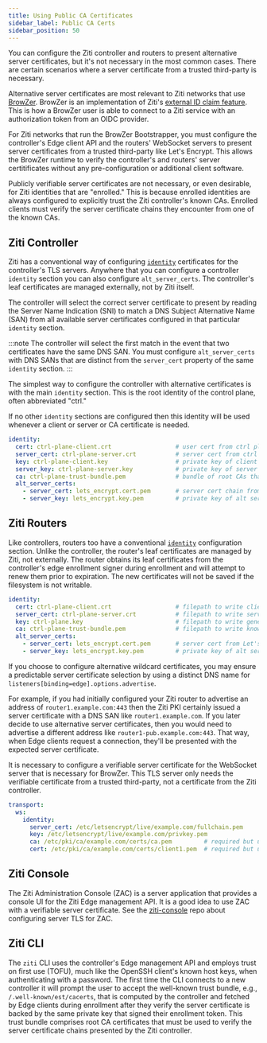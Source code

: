 ```yaml
---
title: Using Public CA Certificates
sidebar_label: Public CA Certs
sidebar_position: 50
---
```


You can configure the Ziti controller and routers to present alternative server certificates, but it's not necessary in the most common cases. There are certain scenarios where a server certificate from a trusted third-party is necessary. 

Alternative server certificates are most relevant to Ziti networks that use [BrowZer](https://blog.openziti.io/series/browzer). BrowZer is an implementation of Ziti's [external ID claim feature](../learn/core-concepts/security/authentication/50-external-id-claims.md). This is how a BrowZer user is able to connect to a Ziti service with an authorization token from an OIDC provider.

For Ziti networks that run the BrowZer Bootstrapper, you must configure the controller's Edge client API and the routers' WebSocket servers to present server certificates from a trusted third-party like Let's Encrypt. This allows the BrowZer runtime to verify the controller's and routers' server certitificates without any pre-configuration or additional client software.

Publicly verifiable server certificates are not necessary, or even desirable, for Ziti identities that are "enrolled." This is because enrolled identities are always configured to explicitly trust the Ziti controller's known CAs. Enrolled clients must verify the server certificate chains they encounter from one of the known CAs. 

## Ziti Controller

Ziti has a conventional way of configuring [`identity`](../reference/30-configuration/controller.md#identity) certificates for the controller's TLS servers. Anywhere that you can configure a controller `identity` section you can also configure `alt_server_certs`. The controller's leaf certificates are managed externally, not by Ziti itself.

The controller will select the correct server certificate to present by reading the Server Name Indication (SNI) to match a DNS Subject Alternative Name (SAN) from all available server certificates configured in that particular `identity` section. 

:::note
The controller will select the first match in the event that two certificates have the same DNS SAN. You must configure `alt_server_certs` with DNS SANs that are distinct from the `server_cert` property of the same `identity` section.
:::

The simplest way to configure the controller with alternative certificates is with the main `identity` section. This is the root identity of the control plane, often abbreviated "ctrl." 

If no other `identity` sections are configured then this identity will be used whenever a client or server or CA certificate is needed.

```yaml
identity:
  cert: ctrl-plane-client.crt                  # user cert from ctrl plane CA
  server_cert: ctrl-plane-server.crt           # server cert from ctrl plane CA with SAN "ctrl.ziti.example.com"
  key: ctrl-plane-client.key                   # private key of client cert
  server_key: ctrl-plane-server.key            # private key of server certs
  ca: ctrl-plane-trust-bundle.pem              # bundle of root CAs that may be used to verify this identity's leaf cert chains
  alt_server_certs:
    - server_cert: lets_encrypt.cert.pem       # server cert chain from Let's Encrypt with SAN "client-pub.ziti.example.com"
    - server_key: lets_encrypt.key.pem         # private key of alt server cert
```

## Ziti Routers

Like controllers, routers too have a conventional [`identity`](../reference/30-configuration/router.md#identity) configuration section. Unlike the controller, the router's leaf certificates are managed by Ziti, not externally. The router obtains its leaf certificates from the controller's edge enrollment signer during enrollment and will attempt to renew them prior to expiration. The new certificates will not be saved if the filesystem is not writable.

```yaml
identity:
  cert: ctrl-plane-client.crt                  # filepath to write client cert from controller's edge enrollment signer during enrollment
  server_cert: ctrl-plane-server.crt           # filepath to write server cert from edge enrollment signer during enrollment
  key: ctrl-plane.key                          # filepath to write generated private key for leaf certs during enrollment
  ca: ctrl-plane-trust-bundle.pem              # filepath to write known CA certs during enrollment
  alt_server_certs:
    - server_cert: lets_encrypt.cert.pem       # server cert from Let's Encrypt with a distinct DNS SAN
    - server_key: lets_encrypt.key.pem         # private key of alt server cert
```

If you choose to configure alternative wildcard certificates, you may ensure a predictable server certificate selection by using a distinct DNS name for `listeners[binding=edge].options.advertise`.

For example, if you had initially configured your Ziti router to advertise an address of `router1.example.com:443` then the Ziti PKI certainly issued a server certificate with a DNS SAN like `router1.example.com`. If you later decide to use alternative server certificates, then you would need to advertise a different address like `router1-pub.example.com:443`. That way, when Edge clients request a connection, they'll be presented with the expected server certificate.

It is necessary to configure a verifiable server certificate for the WebSocket server that is necessary for BrowZer. This TLS server only needs the verifiable certificate from a trusted third-party, not a certificate from the Ziti controller.

```yaml
transport:
  ws:
    identity:
      server_cert: /etc/letsencrypt/live/example.com/fullchain.pem
      key: /etc/letsencrypt/live/example.com/privkey.pem
      ca: /etc/pki/ca/example.com/certs/ca.pem         # required but unused
      cert: /etc/pki/ca/example.com/certs/client1.pem  # required but unused
```

## Ziti Console

The Ziti Administration Console (ZAC) is a server application that provides a console UI for the Ziti Edge management API. It is a good idea to use ZAC with a verifiable server certificate. See the [ziti-console](https://github.com/openziti/ziti-console) repo about configuring server TLS for ZAC.

## Ziti CLI

The `ziti` CLI uses the controller's Edge management API and employs trust on first use (TOFU), much like the OpenSSH client's known host keys, when authenticating with a password. The first time the CLI connects to a new controller it will prompt the user to accept the well-known trust bundle, e.g., `/.well-known/est/cacerts`, that is computed by the controller and fetched by Edge clients during enrollment after they verify the server certificate is backed by the same private key that signed their enrollment token. This trust bundle comprises root CA certificates that must be used to verify the server certificate chains presented by the Ziti controller.
